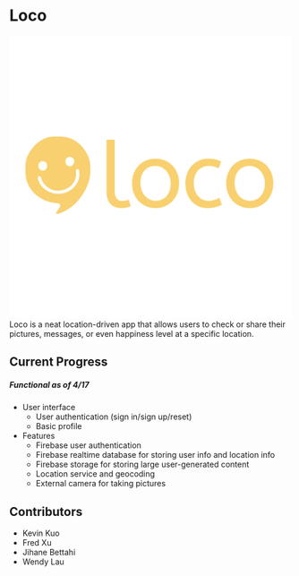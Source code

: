 Loco
======
![Loco logo](documentation/loco_logo.png)
Loco is a neat location-driven app that allows users to check or share their pictures, messages, or even happiness level at a specific location.

## Current Progress
##### Functional as of 4/17
* User interface
    * User authentication (sign in/sign up/reset)
    * Basic profile
* Features
    * Firebase user authentication
    * Firebase realtime database for storing user info and location info
    * Firebase storage for storing large user-generated content
    * Location service and geocoding
    * External camera for taking pictures

## Contributors
* Kevin Kuo
* Fred Xu
* Jihane Bettahi
* Wendy Lau

